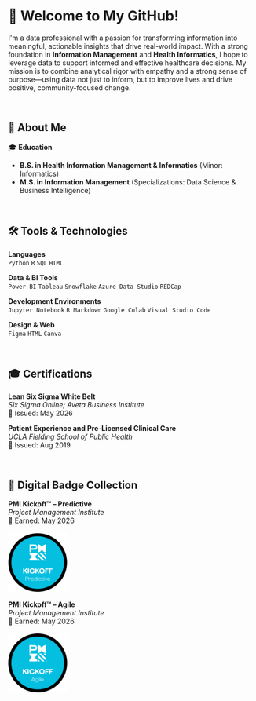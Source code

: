 # 👋 Welcome to My GitHub!

I'm a data professional with a passion for transforming information into meaningful, actionable insights that drive real-world impact. With a strong foundation in **Information Management** and **Health Informatics**, I hope to leverage data to support informed and effective healthcare decisions. My mission is to combine analytical rigor with empathy and a strong sense of purpose—using data not just to inform, but to improve lives and drive positive, community-focused change.

&nbsp;

## 🧬 About Me

🎓 **Education**  
- **B.S. in Health Information Management & Informatics** (Minor: Informatics)  
- **M.S. in Information Management**  (Specializations: Data Science & Business Intelligence)

&nbsp;

## 🛠️ Tools & Technologies

**Languages**  
`Python` `R` `SQL` `HTML`

**Data & BI Tools**  
`Power BI` `Tableau` `Snowflake` `Azure Data Studio` `REDCap`

**Development Environments**  
`Jupyter Notebook` `R Markdown` `Google Colab` `Visual Studio Code`

**Design & Web**  
`Figma` `HTML` `Canva`

&nbsp;

## 🎓 Certifications

**Lean Six Sigma White Belt**  
*Six Sigma Online; Aveta Business Institute*  
📅 Issued: May 2026

**Patient Experience and Pre-Licensed Clinical Care**  
*UCLA Fielding School of Public Health*  
📅 Issued: Aug 2019

&nbsp;

## 🏅 Digital Badge Collection

**PMI Kickoff™ – Predictive**  
*Project Management Institute*  
📅 Earned: May 2026  
<br>
<img src="./Digital-Badges/Kickoff-Predictive-Badge.png" alt="PMI Predictive Badge" width="120"/>

**PMI Kickoff™ – Agile**  
*Project Management Institute*  
📅 Earned: May 2026  
<br>
<img src="./Digital-Badges/Kickoff-Agile-Badge.png" alt="PMI Agile Badge" width="120"/>
